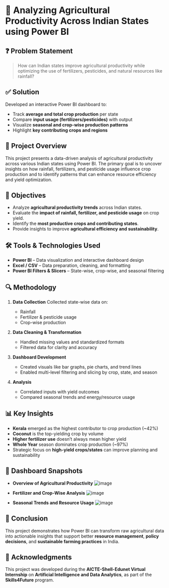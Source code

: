 # 🌾 Analyzing Agricultural Productivity Across Indian States using Power BI

## ❓ Problem Statement

> How can Indian states improve agricultural productivity while optimizing the use of fertilizers, pesticides, and natural resources like rainfall?

## ✅ Solution

Developed an interactive Power BI dashboard to:

* Track **average and total crop production** per state
* Compare **input usage (fertilizers/pesticides)** with output
* Visualize **seasonal and crop-wise production patterns**
* Highlight **key contributing crops and regions**
  
## 📌 Project Overview

This project presents a data-driven analysis of agricultural productivity across various Indian states using Power BI. The primary goal is to uncover insights on how rainfall, fertilizers, and pesticide usage influence crop production and to identify patterns that can enhance resource efficiency and yield optimization.
 

## 🎯 Objectives

* Analyze **agricultural productivity trends** across Indian states.
* Evaluate the **impact of rainfall, fertilizer, and pesticide usage** on crop yield.
* Identify the **most productive crops and contributing states**.
* Provide insights to improve **agricultural efficiency and sustainability**.

## 🛠️ Tools & Technologies Used

* **Power BI** – Data visualization and interactive dashboard design
* **Excel / CSV** – Data preparation, cleaning, and formatting
* **Power BI Filters & Slicers** – State-wise, crop-wise, and seasonal filtering

## 🔍 Methodology

1. **Data Collection**
   Collected state-wise data on:

   * Rainfall
   * Fertilizer & pesticide usage
   * Crop-wise production

2. **Data Cleaning & Transformation**

   * Handled missing values and standardized formats
   * Filtered data for clarity and accuracy

3. **Dashboard Development**

   * Created visuals like bar graphs, pie charts, and trend lines
   * Enabled multi-level filtering and slicing by crop, state, and season

4. **Analysis**

   * Correlated inputs with yield outcomes
   * Compared seasonal trends and energy/resource usage

## 📊 Key Insights

* **Kerala** emerged as the highest contributor to crop production (\~42%)
* **Coconut** is the top-yielding crop by volume
* **Higher fertilizer use** doesn’t always mean higher yield
* **Whole Year** season dominates crop production (\~97%)
* Strategic focus on **high-yield crops/states** can improve planning and sustainability

## 📸 Dashboard Snapshots

* **Overview of Agricultural Productivity**
  ![image](https://github.com/user-attachments/assets/7d03fd7c-5f3c-4280-a858-02caeeb3eb3c)

* **Fertilizer and Crop-Wise Analysis**
  ![image](https://github.com/user-attachments/assets/d66979f6-6d41-4f6d-90a4-45a410f3c1bb)

* **Seasonal Trends and Resource Usage**
  ![image](https://github.com/user-attachments/assets/6699ae62-1fbb-4d64-b923-cec62f005b5d)


## 🏁 Conclusion

This project demonstrates how Power BI can transform raw agricultural data into actionable insights that support better **resource management**, **policy decisions**, and **sustainable farming practices** in India.

## 🙌 Acknowledgments

This project was developed during the **AICTE-Shell-Edunet Virtual Internship** on **Artificial Intelligence and Data Analytics**, as part of the **Skills4Future** program.

